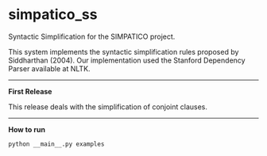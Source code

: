 # simpatico_ss
Syntactic Simplification for the SIMPATICO project.

This system implements the syntactic simplification rules proposed by Siddharthan (2004).
Our implementation used the Stanford Dependency Parser available at NLTK. 

-----------------------------------------------------------------------
**First Release**

This release deals with the simplification of conjoint clauses.

-----------------------------------------------------------------------
**How to run**

`python __main__.py examples`
